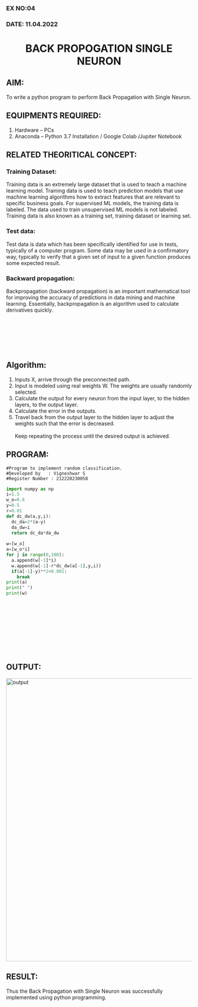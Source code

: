 ### EX NO:04
### DATE: 11.04.2022
# <p align="center">BACK PROPOGATION SINGLE NEURON <p/>
## AIM:

To write a python program to perform Back Propagation with Single Neuron.

## EQUIPMENTS REQUIRED:

1. Hardware – PCs
2. Anaconda – Python 3.7 Installation / Google Colab /Jupiter Notebook

## RELATED THEORITICAL CONCEPT:

### Training Dataset:
Training data is an extremely large dataset that is used to teach a machine learning model. Training data is used to teach prediction models that use machine learning algorithms how to extract features that are relevant to specific business goals. For supervised ML models, the training data is labeled. The data used to train unsupervised ML models is not labeled. Training data is also known as a training set, training dataset or learning set.

### Test data:
Test data is data which has been specifically identified for use in tests, typically of a computer program. Some data may be used in a confirmatory way, typically to verify that a given set of input to a given function produces some expected result.

### Backward propagation:
Backpropagation (backward propagation) is an important mathematical tool for improving the accuracy of predictions in data mining and machine learning. Essentially, backpropagation is an algorithm used to calculate derivatives quickly.

<br/>
<br/>
<br/>
<br/>
<br/>



## Algorithm:
1. Inputs X, arrive through the preconnected path.
2. Input is modeled using real weights W. The weights are usually randomly selected.
3. Calculate the output for every neuron from the input layer, to the hidden layers, to the output layer.
4. Calculate the error in the outputs.
5. Travel back from the output layer to the hidden layer to adjust the weights such that the error is decreased. 
<br/><br/>Keep repeating the process until the desired output is achieved.

## PROGRAM:
```
#Program to implement random classification.
#Developed by   : Vigneshwar S
#Register Number : 212220230058
```
```python
import numpy as np
i=1.5    
w_o=0.8  
y=0.5    
r=0.01   
def dc_dw(a,y,i):
  dc_da=2*(a-y)
  da_dw=i
  return dc_da*da_dw
  
w=[w_o]
a=[w_o*i]
for j in range(0,100):
  a.append(w[-1]*i)
  w.append(w[-1]-r*dc_dw(a[-1],y,i))
  if(a[-1]-y)**2<0.001:
    break
print(a)
print(" ")
print(w)
```

<br/>
<br/>
<br/>
<br/>
<br/>
<br/>
<br/>
<br/>

## OUTPUT:

<img width="766" alt="output" src="https://user-images.githubusercontent.com/75234991/164034556-ebeff13b-a07b-4277-82ab-39cfcd05244e.png">

## RESULT:

Thus the Back Propagation with Single Neuron was successfully implemented using python programming.
